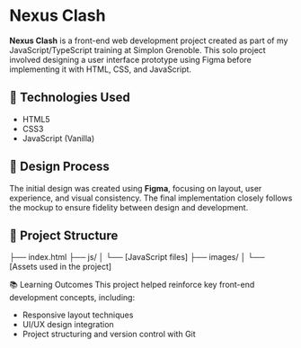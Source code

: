 # Nexus Clash

**Nexus Clash** is a front-end web development project created as part of my JavaScript/TypeScript training at Simplon Grenoble. This solo project involved designing a user interface prototype using Figma before implementing it with HTML, CSS, and JavaScript.

## 🔧 Technologies Used

- HTML5
- CSS3
- JavaScript (Vanilla)

## 🎨 Design Process

The initial design was created using **Figma**, focusing on layout, user experience, and visual consistency. The final implementation closely follows the mockup to ensure fidelity between design and development.

## 📁 Project Structure
├── index.html ├── js/ │   └── [JavaScript files] ├── images/ │   └── [Assets used in the project]

📚 Learning Outcomes
This project helped reinforce key front-end development concepts, including:
- Responsive layout techniques
- UI/UX design integration
- Project structuring and version control with Git

